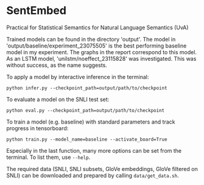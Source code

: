 # SentEmbed
Practical for Statistical Semantics for Natural Language Semantics (UvA)

Trained models can be found in the directory 'output'. The model in 'output/baseline/experiment_23075505' is the best performing baseline model in my experiment. The graphs in the report correspond to this model. As an LSTM model, 'unilstm/noeffect_23115828' was investigated. This was without success, as the name suggests.

To apply a model by interactive inference in the terminal:

    python infer.py --checkpoint_path=output/path/to/checkpoint
    
To evaluate a model on the SNLI test set:

    python eval.py --checkpoint_path=output/path/to/checkpoint
    
To train a model (e.g. baseline) with standard parameters and track progress in tensorboard:

    python train.py --model_name=baseline --activate_board=True
    
Especially in the last function, many more options can be set from the terminal. To list them, use ```--help```.

The required data (SNLI, SNLI subsets, GloVe embeddings, GloVe filtered on SNLI) can be downloaded and prepared by calling ```data/get_data.sh```.
